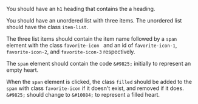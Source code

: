 You should have an `h1` heading that contains the a heading.

You should have an unordered list with three items.
The unordered list should have the class `item-list`.

The three list items should contain the item name followed by a `span` element with the class `favorite-icon ` and an id of `favorite-icon-1`, `favorite-icon-2`, and `favorite-icon-3` respectively.

The `span` element should contain the code `&#9825;` initially to represent an empty heart.

When the `span` element is clicked, the class `filled` should be added to the `span` with class `favorite-icon` if it doesn't exist, and removed if it does.  `&#9825;` should change to `&#10084;` to represent a filled heart.